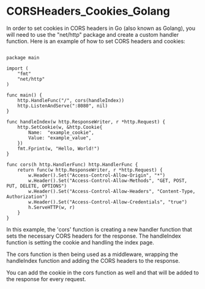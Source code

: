 # CORSHeaders_Cookies_Golang

In order to set cookies in CORS headers in Go (also known as Golang), you will need to use the "net/http" package and create a custom handler function. Here is an example of how to set CORS headers and cookies:


```

package main

import (
    "fmt"
    "net/http"
)

func main() {
    http.HandleFunc("/", cors(handleIndex))
    http.ListenAndServe(":8080", nil)
}

func handleIndex(w http.ResponseWriter, r *http.Request) {
    http.SetCookie(w, &http.Cookie{
        Name:  "example_cookie",
        Value: "example_value",
    })
    fmt.Fprint(w, "Hello, World!")
}

func cors(h http.HandlerFunc) http.HandlerFunc {
    return func(w http.ResponseWriter, r *http.Request) {
        w.Header().Set("Access-Control-Allow-Origin", "*")
        w.Header().Set("Access-Control-Allow-Methods", "GET, POST, PUT, DELETE, OPTIONS")
        w.Header().Set("Access-Control-Allow-Headers", "Content-Type, Authorization")
        w.Header().Set("Access-Control-Allow-Credentials", "true")
        h.ServeHTTP(w, r)
    }
}

```


In this example, the 'cors' function is creating a new handler function that sets the necessary CORS headers for the response. The handleIndex function is setting the cookie and handling the index page.

The cors function is then being used as a middleware, wrapping the handleIndex function and adding the CORS headers to the response.

You can add the cookie in the cors function as well and that will be added to the response for every request.

